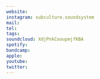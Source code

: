 ```yaml
---
website: 
instagram: subculture.soundsystem
mail: 
tel: 
tags: 
soundcloud: XdjPnkCooupmjfKBA
spotify: 
bandcamp: 
apple: 
youtube: 
twitter:
---
```


